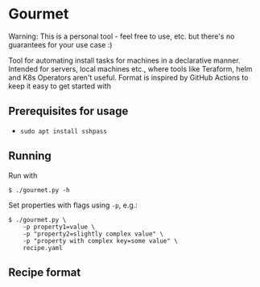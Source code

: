 # Gourmet

Warning: This is a personal tool - feel free to use, etc. but there's no guarantees for your use case :)

Tool for automating install tasks for machines in a declarative manner.
Intended for servers, local machines etc., where tools like Teraform, helm and K8s Operators aren't useful.
Format is inspired by GitHub Actions to keep it easy to get started with

## Prerequisites for usage

- `sudo apt install sshpass`


## Running

Run with

```
$ ./gourmet.py -h
```

Set properties with flags using `-p`, e.g.:

```
$ ./gourmet.py \
    -p property1=value \
    -p "property2=slightly complex value" \
    -p "property with complex key=some value" \
    recipe.yaml
```

## Recipe format